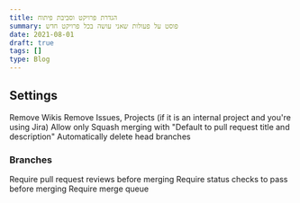 ```yaml
---
title: הגדרת פרויקט וסביבת פיתוח
summary: פוסט על פעולות שאני עושה בכל פרויקט חדש
date: 2021-08-01
draft: true
tags: []
type: Blog
---
```


## Settings

Remove Wikis
Remove Issues, Projects (if it is an internal project and you're using Jira)
Allow only Squash merging with "Default to pull request title and description"
Automatically delete head branches

### Branches

Require pull request reviews before merging
Require status checks to pass before merging
Require merge queue

